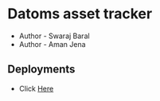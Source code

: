# Datoms asset tracker
<ul>
  <li>Author - Swaraj Baral</li>
  <li>Author - Aman Jena</li>
</ul>

## Deployments
- Click <a href="datoms-asset-tracker.web.app" target="_blank">Here</a>
